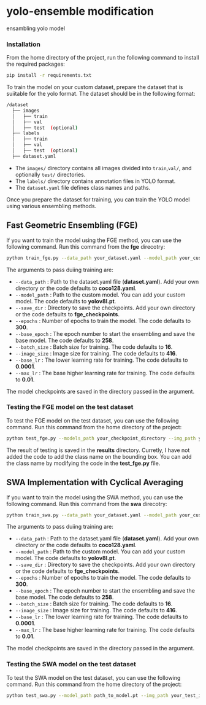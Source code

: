 # yolo-ensemble modification
ensambling yolo model

### Installation
From the home directory of the project, run the following command to install the required packages:

```bash
pip install -r requirements.txt
```
To train the model on your custom dataset, prepare the dataset that is suiitable for the yolo format. The dataset should be in the following format:
```bash
/dataset
  ├── images
  │   ├── train
  │   ├── val
  │   ├── test  (optional)
  ├── labels
  │   ├── train
  │   ├── val
  │   ├── test  (optional)
  ├── dataset.yaml
```
* The `images/` directory contains all images divided into `train`,`val/`, and optionally `test/` directories.
* The `labels/` directory contains annotation files in YOLO format.
* The `dataset.yaml` file defines class names and paths.

Once you prepare the dataset for training, you can train the YOLO model using various ensembling methods. 

## Fast Geometric Ensembling (FGE)

If you want to train the model using the FGE method, you can use the following command. Run this command from the **fge** direcotry:

```bash
python train_fge.py --data_path your_dataset.yaml --model_path your_custom_model --save_dir checkpoint_directory --epochs 300 --base_epoch 258 --batch_size 16 --image_size 416 --base_lr 0.0001 --max_lr 0.01
```
The arguments to pass duiing training are:
* `--data_path` : Path to the dataset.yaml file (**dataset.yaml**). Add your own directory or the code defaults to **coco128.yaml**.
* `--model_path` : Path to the custom model. You can add your custom model. The code defaults to **yolov8l.pt**.
* `--save_dir` : Directory to save the checkpoints. Add your own directory or the code defaults to **fge_checkpoints**.
* `--epochs` : Number of epochs to train the model. The code defaults to **300**.
* `--base_epoch` : The epoch number to start the ensembling and save the base model. The code defaults to **258**.
* `--batch_size` : Batch size for training. The code defaults to **16**.
* `--image_size` : Image size for training. The code defaults to **416**.
* `--base_lr` : The lower learning rate for training. The code defaults to **0.0001**.
* `--max_lr` : The base higher learning rate for training. The code defaults to **0.01**.

The model checkpoints are saved in the directory passed in the argument.

### Testing the FGE model on the test dataset
To test the FGE model on the test dataset, you can use the following command. Run this command from the home directory of the project:

```bash
python test_fge.py --models_path your_checkpoint_directory --img_path your_test_image_path
```
The result of testing is saved in the **results** directory. Curretly, I have not added the code to add the class name on the bounding box. You can add the class name by modifying the code in the **test_fge.py** file.

## SWA Implementation with Cyclical Averaging
If you want to train the model using the SWA method, you can use the following command. Run this command from the **swa** direcotry:

```bash
python train_swa.py --data_path your_dataset.yaml --model_path your_custom_model --save_dir checkpoint_directory --epochs 300 --base_epoch 258 --batch_size 16 --image_size 416 --base_lr 0.0001 --max_lr 0.01
```

The arguments to pass duiing training are:
* `--data_path` : Path to the dataset.yaml file (**dataset.yaml**). Add your own directory or the code defaults to **coco128.yaml**.
* `--model_path` : Path to the custom model. You can add your custom model. The code defaults to **yolov8l.pt**.
* `--save_dir` : Directory to save the checkpoints. Add your own directory or the code defaults to **fge_checkpoints**.
* `--epochs` : Number of epochs to train the model. The code defaults to **300**.
* `--base_epoch` : The epoch number to start the ensembling and save the base model. The code defaults to **258**.
* `--batch_size` : Batch size for training. The code defaults to **16**.
* `--image_size` : Image size for training. The code defaults to **416**.
* `--base_lr` : The lower learning rate for training. The code defaults to **0.0001**.
* `--max_lr` : The base higher learning rate for training. The code defaults to **0.01**.

The model checkpoints are saved in the directory passed in the argument.

### Testing the SWA model on the test dataset
To test the SWA model on the test dataset, you can use the following command. Run this command from the home directory of the project:

```bash
python test_swa.py --model_path path_to_model.pt --img_path your_test_image_path.jpg --num_passes number_of_forward_passes
```